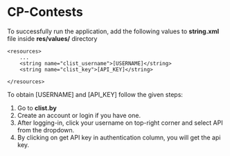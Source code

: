 # CP-Contests

To successfully run the application, add the following values to **string.xml** file inside **res/values/** directory

```
<resources>
    ...
    <string name="clist_username">[USERNAME]</string>
    <string name="clist_key">[API_KEY]</string>
    
</resources>
```

To obtain [USERNAME] and [API_KEY] follow the given steps:
1. Go to **clist.by**
1. Create an account or login if you have one.
1. After logging-in, click your username on top-right corner and select API from the dropdown.
1. By clicking on get API key in authentication column, you will get the api key.
